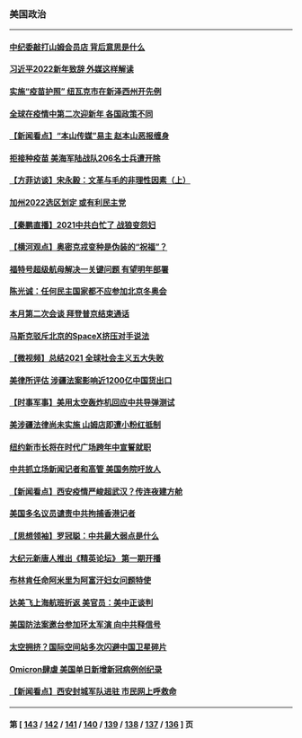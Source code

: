 ### 美国政治
---
#### [中纪委敲打山姆会员店 背后意思是什么](../../pages/ncid1078159/n13473152.md) 
#### [习近平2022新年致辞 外媒这样解读](../../pages/ncid1078159/n13473044.md) 
#### [实施“疫苗护照” 纽瓦克市在新泽西州开先例](../../pages/ncid1078159/n13472924.md) 
#### [全球在疫情中第二次迎新年 各国政策不同](../../pages/ncid1078159/n13471946.md) 
#### [【新闻看点】“本山传媒”易主 赵本山恶报缠身](../../pages/ncid1078159/n13470048.md) 
#### [拒接种疫苗 美海军陆战队206名士兵遭开除](../../pages/ncid1078159/n13471034.md) 
#### [【方菲访谈】宋永毅：文革与毛的非理性因素（上）](../../pages/ncid1078159/n13469956.md) 
#### [加州2022选区划定 或有利民主党](../../pages/ncid1078159/n13470989.md) 
#### [【秦鹏直播】2021中共白忙了 战狼变怨妇](../../pages/ncid1078159/n13470547.md) 
#### [【横河观点】奥密克戎变种是伪装的“祝福”？](../../pages/ncid1078159/n13470713.md) 
#### [福特号超级航母解决一关键问题 有望明年部署](../../pages/ncid1078159/n13470656.md) 
#### [陈光诚：任何民主国家都不应参加北京冬奥会](../../pages/ncid1078159/n13470340.md) 
#### [本月第二次会谈 拜登普京结束通话](../../pages/ncid1078159/n13470319.md) 
#### [马斯克驳斥北京的SpaceX挤压对手说法](../../pages/ncid1078159/n13470161.md) 
#### [【微视频】总结2021 全球社会主义五大失败](../../pages/ncid1078159/n13469856.md) 
#### [美律所评估 涉疆法案影响近1200亿中国货出口](../../pages/ncid1078159/n13470109.md) 
#### [【时事军事】美用太空轰炸机回应中共导弹测试](../../pages/ncid1078159/n13468438.md) 
#### [美涉疆法律尚未实施 山姆店即遭小粉红抵制](../../pages/ncid1078159/n13468261.md) 
#### [纽约新市长将在时代广场跨年中宣誓就职](../../pages/ncid1078159/n13467980.md) 
#### [中共抓立场新闻记者和高管 美国务院吁放人](../../pages/ncid1078159/n13468001.md) 
#### [【新闻看点】西安疫情严峻超武汉？传连夜建方舱](../../pages/ncid1078159/n13467606.md) 
#### [美国多名议员谴责中共拘捕香港记者](../../pages/ncid1078159/n13467666.md) 
#### [【思想领袖】罗冠聪：中共最大弱点是什么](../../pages/ncid1078159/n13451193.md) 
#### [大纪元新唐人推出《精英论坛》 第一期开播](../../pages/ncid1078159/n13467482.md) 
#### [布林肯任命阿米里为阿富汗妇女问题特使](../../pages/ncid1078159/n13467192.md) 
#### [达美飞上海航班折返 美官员：美中正谈判](../../pages/ncid1078159/n13467254.md) 
#### [美国防法案邀台参加环太军演 向中共释信号](../../pages/ncid1078159/n13467152.md) 
#### [太空拥挤？国际空间站多次闪避中国卫星碎片](../../pages/ncid1078159/n13465630.md) 
#### [Omicron肆虐 美国单日新增新冠病例创纪录](../../pages/ncid1078159/n13465739.md) 
#### [【新闻看点】西安封城军队进驻 市民网上呼救命](../../pages/ncid1078159/n13464908.md) 

---
#### 第 [ [143](./143.md) / [142](./142.md) / [141](./141.md) / [140](./140.md) / [139](./139.md) / [138](./138.md) / [137](./137.md) / [136](./136.md) ] 页
